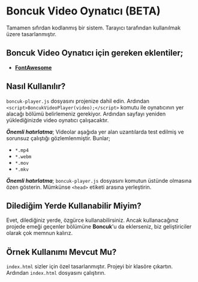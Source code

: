 # Boncuk Video Oynatıcı (BETA)
Tamamen sıfırdan kodlanmış bir sistem. Tarayıcı tarafından kullanılmak üzere tasarlanmıştır.

## Boncuk Video Oynatıcı için gereken eklentiler;
* **[FontAwesome](https://fontawesome.com/)**

## Nasıl Kullanılır?
`boncuk-player.js` dosyasını projenize dahil edin. Ardından `<script>BoncukVideoPlayer(video);</script>` komutu ile oynatıcının yer alacağı bölümü belirlemeniz gerekiyor. Ardından sayfayı yeniden yüklediğinizde video oynatıcı çalışacaktır.

***Önemli hatırlatma***; Videolar aşağıda yer alan uzantılarda test edilmiş ve sorunsuz çalıştığı gözlemlenmiştir. Bunlar;

- `*.mp4`
- `*.webm`
- `*.mov`
- `*.mkv`

***Önemli hatırlatma***; `boncuk-player.js` dosyasını komutun üstünde olmasına özen gösterin. Mümkünse `<head>` etiketi arasına yerleştirin.

## Dilediğim Yerde Kullanabilir Miyim?
Evet, dilediğiniz yerde, özgürce kullanabilirsiniz. Ancak kullanacağınız projede emeği geçenler bölümüne **Boncuk**'u da eklerseniz, biz geliştiriciler olarak çok memnun kalırız.

## Örnek Kullanımı Mevcut Mu?
`index.html` sizler için özel tasarlanmıştır. Projeyi bir klasöre çıkartın. Ardından `index.html` dosyasını çalıştırın.